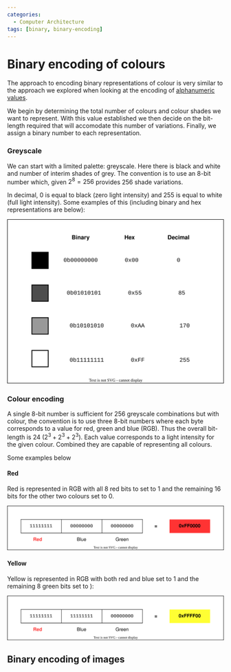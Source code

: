 ```yaml
---
categories:
  - Computer Architecture
tags: [binary, binary-encoding]
---
```


# Binary encoding of colours

The approach to encoding binary representations of colour is very similar to the approach we explored when looking at the encoding of [alphanumeric values](/Electronics_and_Hardware/Binary/Text_encoding.md).

We begin by determining the total number of colours and colour shades we want to represent. With this value established we then decide on the bit-length required that will accomodate this number of variations. Finally, we assign a binary number to each representation.

### Greyscale

We can start with a limited palette: greyscale. Here there is black and white and number of interim shades of grey. The convention is to use an 8-bit number which, given $2^8 = 256$ provides 256 shade variations.

In decimal, 0 is equal to black (zero light intensity) and 255 is equal to white (full light intensity). Some examples of this (including binary and hex representations are below):

![](/_img/greyscale-encoding.svg)

### Colour encoding

A single 8-bit number is sufficient for 256 greyscale combinations but with colour, the convention is to use three 8-bit numbers where each byte corresponds to a value for red, green and blue (RGB). Thus the overall bit-length is 24 ($2^3 + 2^3 + 2^3$). Each value corresponds to a light intensity for the given colour. Combined they are capable of representing all colours.

Some examples below

#### Red

Red is represented in RGB with all 8 red bits to set to 1 and the remaining 16 bits for the other two colours set to 0.

![](/_img/red-encoding.svg)

#### Yellow

Yellow is represented in RGB with both red and blue set to 1 and the remaining 8 green bits set to ):

![](/_img/yellow-encoding.svg)

## Binary encoding of images
